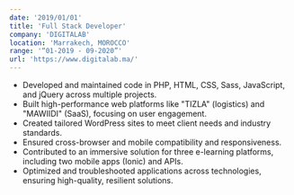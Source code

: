 ```yaml
---
date: '2019/01/01'
title: 'Full Stack Developer'
company: 'DIGITALAB'
location: 'Marrakech, MOROCCO'
range: '“01-2019 - 09-2020”'
url: 'https://www.digitalab.ma/'
---
```


- Developed and maintained code in PHP, HTML, CSS, Sass, JavaScript, and jQuery across multiple projects.
- Built high-performance web platforms like "TIZLA" (logistics) and "MAWIIDI" (SaaS), focusing on user engagement.
- Created tailored WordPress sites to meet client needs and industry standards.
- Ensured cross-browser and mobile compatibility and responsiveness.
- Contributed to an immersive solution for three e-learning platforms, including two mobile apps (Ionic) and APIs.
- Optimized and troubleshooted applications across technologies, ensuring high-quality, resilient solutions.
